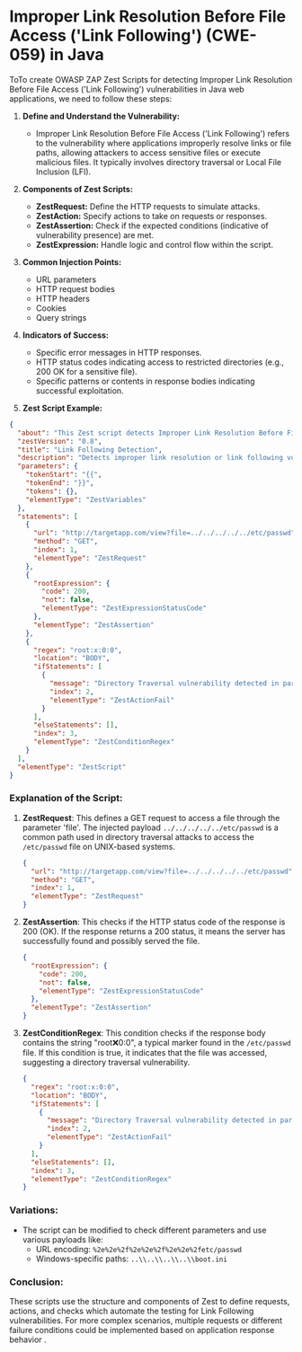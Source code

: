 # Improper Link Resolution Before File Access ('Link Following') (CWE-059) in Java

ToTo create OWASP ZAP Zest Scripts for detecting Improper Link Resolution Before File Access ('Link Following') vulnerabilities in Java web applications, we need to follow these steps:

1. **Define and Understand the Vulnerability:**
   - Improper Link Resolution Before File Access ('Link Following') refers to the vulnerability where applications improperly resolve links or file paths, allowing attackers to access sensitive files or execute malicious files. It typically involves directory traversal or Local File Inclusion (LFI).

2. **Components of Zest Scripts:**
   - **ZestRequest:** Define the HTTP requests to simulate attacks.
   - **ZestAction:** Specify actions to take on requests or responses.
   - **ZestAssertion:** Check if the expected conditions (indicative of vulnerability presence) are met.
   - **ZestExpression:** Handle logic and control flow within the script.

3. **Common Injection Points:**
   - URL parameters
   - HTTP request bodies
   - HTTP headers
   - Cookies
   - Query strings

4. **Indicators of Success:**
   - Specific error messages in HTTP responses.
   - HTTP status codes indicating access to restricted directories (e.g., 200 OK for a sensitive file).
   - Specific patterns or contents in response bodies indicating successful exploitation.

5. **Zest Script Example:**

```json
{
  "about": "This Zest script detects Improper Link Resolution Before File Access vulnerabilities",
  "zestVersion": "0.8",
  "title": "Link Following Detection",
  "description": "Detects improper link resolution or link following vulnerabilities.",
  "parameters": {
    "tokenStart": "{{",
    "tokenEnd": "}}",
    "tokens": {},
    "elementType": "ZestVariables"
  },
  "statements": [
    {
      "url": "http://targetapp.com/view?file=../../../../../etc/passwd",
      "method": "GET",
      "index": 1,
      "elementType": "ZestRequest"
    },
    {
      "rootExpression": {
        "code": 200,
        "not": false,
        "elementType": "ZestExpressionStatusCode"
      },
      "elementType": "ZestAssertion"
    },
    {
      "regex": "root:x:0:0",
      "location": "BODY",
      "ifStatements": [
        {
          "message": "Directory Traversal vulnerability detected in parameter 'file'",
          "index": 2,
          "elementType": "ZestActionFail"
        }
      ],
      "elseStatements": [],
      "index": 3,
      "elementType": "ZestConditionRegex"
    }
  ],
  "elementType": "ZestScript"
}
```

### Explanation of the Script:

1. **ZestRequest**:
   This defines a GET request to access a file through the parameter 'file'. The injected payload `../../../../../etc/passwd` is a common path used in directory traversal attacks to access the `/etc/passwd` file on UNIX-based systems.
    ```json
    {
      "url": "http://targetapp.com/view?file=../../../../../etc/passwd",
      "method": "GET",
      "index": 1,
      "elementType": "ZestRequest"
    }
    ```

2. **ZestAssertion**:
   This checks if the HTTP status code of the response is 200 (OK). If the response returns a 200 status, it means the server has successfully found and possibly served the file.
    ```json
    {
      "rootExpression": {
        "code": 200,
        "not": false,
        "elementType": "ZestExpressionStatusCode"
      },
      "elementType": "ZestAssertion"
    }
    ```

3. **ZestConditionRegex**:
   This condition checks if the response body contains the string "root:x:0:0", a typical marker found in the `/etc/passwd` file. If this condition is true, it indicates that the file was accessed, suggesting a directory traversal vulnerability.
    ```json
    {
      "regex": "root:x:0:0",
      "location": "BODY",
      "ifStatements": [
        {
          "message": "Directory Traversal vulnerability detected in parameter 'file'",
          "index": 2,
          "elementType": "ZestActionFail"
        }
      ],
      "elseStatements": [],
      "index": 3,
      "elementType": "ZestConditionRegex"
    }
    ```

### Variations:
- The script can be modified to check different parameters and use various payloads like:
  - URL encoding: `%2e%2e%2f%2e%2e%2f%2e%2e%2fetc/passwd`
  - Windows-specific paths: `..\\..\\..\\..\\boot.ini`
  
### Conclusion:
These scripts use the structure and components of Zest to define requests, actions, and checks which automate the testing for Link Following vulnerabilities. For more complex scenarios, multiple requests or different failure conditions could be implemented based on application response behavior   .